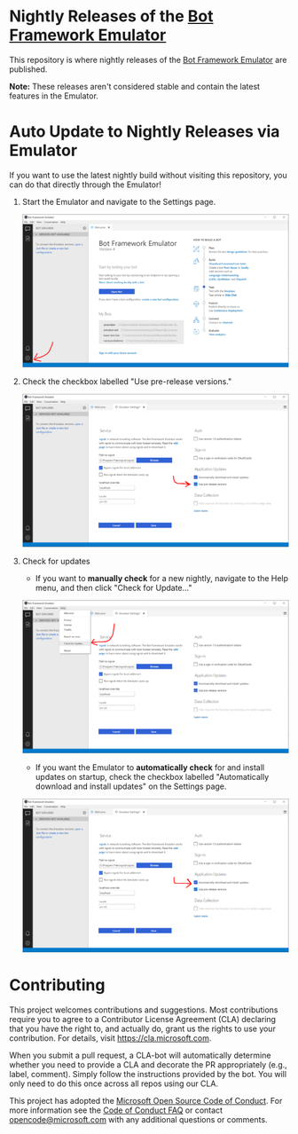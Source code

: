 
# Nightly Releases of the [Bot Framework Emulator](https://github.com/Microsoft/BotFramework-Emulator)

This repository is where nightly releases of the [Bot Framework Emulator](https://github.com/Microsoft/BotFramework-Emulator) are published.

**Note:** These releases aren't considered stable and contain the latest features in the Emulator.

# Auto Update to Nightly Releases via Emulator

If you want to use the latest nightly build without visiting this repository, you can do that directly through the Emulator!

1. Start the Emulator and navigate to the Settings page.

    ![Navigate to settings page](./media/settings-page.png)

2. Check the checkbox labelled "Use pre-release versions."

    ![Check use pre-release checkbox](./media/use-pre-release-checkbox.png)

3. Check for updates

    * If you want to **manually check** for a new nightly, navigate to the Help menu, and then click "Check for Update..."

     ![Manually check for updates](./media/manual-check-update.png)

    * If you want the Emulator to **automatically check** for and install updates on startup, check the checkbox labelled "Automatically download and install updates" on the Settings page.

    ![Check auto update checkbox](./media/auto-update-checkbox.png)

# Contributing

This project welcomes contributions and suggestions.  Most contributions require you to agree to a
Contributor License Agreement (CLA) declaring that you have the right to, and actually do, grant us
the rights to use your contribution. For details, visit https://cla.microsoft.com.

When you submit a pull request, a CLA-bot will automatically determine whether you need to provide
a CLA and decorate the PR appropriately (e.g., label, comment). Simply follow the instructions
provided by the bot. You will only need to do this once across all repos using our CLA.

This project has adopted the [Microsoft Open Source Code of Conduct](https://opensource.microsoft.com/codeofconduct/).
For more information see the [Code of Conduct FAQ](https://opensource.microsoft.com/codeofconduct/faq/) or
contact [opencode@microsoft.com](mailto:opencode@microsoft.com) with any additional questions or comments.
